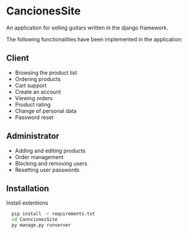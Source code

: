 # CancionesSite

An application for selling guitars written in the django framework.

The following functionalities have been implemented in the application:
## Client
- Browsing the product list
- Ordering products
- Cart support
- Create an account
- Viewing orders
- Product rating
- Change of personal data
- Password reset 

## Administrator 
- Adding and editing products
- Order management
- Blocking and removing users
- Resetting user passwords
## Installation

Install extentions

```bash
  pip install -r requirements.txt
  cd CanncionesSite
  py manage.py runserver
```
